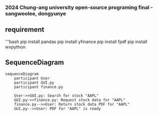 ### 2024 Chung-ang university open-source programing final - sangwoolee, dongyunye
## requirement

'''bash
    pip install pandas
    pip install yfinance
    pip install fpdf
    pip install wxpython
## SequenceDiagram
```mermaid
sequenceDiagram
    participant User
    participant GUI.py
    participant finance.py

    User->>GUI.py: Search for stock "AAPL"
    GUI.py->>finance.py: Request stock data for "AAPL"
    finance.py-->>User: Return stock data PDF for "AAPL"
    GUI.py-->>User: PDF for "AAPL" is ready

